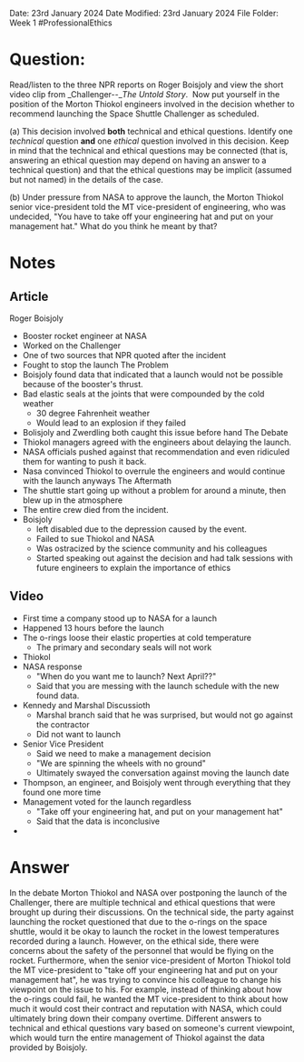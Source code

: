 Date: 23rd January 2024
Date Modified: 23rd January 2024
File Folder: Week 1
#ProfessionalEthics

# Question:

Read/listen to the three NPR reports on Roger Boisjoly and view the short video clip from _Challenger--__The Untold Story_.  Now put yourself in the position of the Morton Thiokol engineers involved in the decision whether to recommend launching the Space Shuttle Challenger as scheduled.

(a) This decision involved **both** technical and ethical questions. Identify one _technical_ question **and** one _ethical_ question involved in this decision. Keep in mind that the technical and ethical questions may be connected (that is, answering an ethical question may depend on having an answer to a technical question) and that the ethical questions may be implicit (assumed but not named) in the details of the case. 

(b) Under pressure from NASA to approve the launch, the Morton Thiokol senior vice-president told the MT vice-president of engineering, who was undecided, "You have to take off your engineering hat and put on your management hat." What do you think he meant by that?

# Notes

## Article

Roger Boisjoly
- Booster rocket engineer at NASA
- Worked on the Challenger
- One of two sources that NPR quoted after the incident
- Fought to stop the launch
The Problem
- Boisjoly found data that indicated that a launch would not be possible because of the booster's thrust.
- Bad elastic seals at the joints that were compounded by the cold weather
	- 30 degree Fahrenheit weather
	- Would lead to an explosion if they failed
- Bolisjoly and Zwerdling both caught this issue before hand
The Debate
- Thiokol managers agreed with the engineers about delaying the launch.
- NASA officials pushed against that recommendation and even ridiculed them for wanting to push it back.
- Nasa convinced Thiokol to overrule the engineers and would continue with the launch anyways 
The Aftermath
- The shuttle start going up without a problem for around a minute, then blew up in the atmosphere
- The entire crew died from the incident.
- Boisjoly  
	- left disabled due to the depression caused by the event.
	- Failed to sue Thiokol and NASA
	- Was ostracized by the science community and his colleagues
	- Started speaking out against the decision and had talk sessions with future engineers to explain the importance of ethics
## Video

- First time a company stood up to NASA for a launch
- Happened 13 hours before the launch
- The o-rings loose their elastic properties at cold temperature
	- The primary and secondary seals will not work
- Thiokol 
- NASA response
	- "When do you want me to launch? Next April??"
	- Said that you are messing with the launch schedule with the new found data.
- Kennedy and Marshal Discussioth
	- Marshal branch said that he was surprised, but would not go against the contractor
	- Did not want to launch
- Senior Vice President
	- Said we need to make a management decision
	- "We are spinning the wheels with no ground"
	- Ultimately swayed the conversation against moving the launch date 
- Thompson, an engineer, and Boisjoly went through everything that they found one more time
- Management voted for the launch regardless
	- "Take off your engineering hat, and put on your management hat"
	- Said that the data is inconclusive
- 
# Answer

In the debate Morton Thiokol and NASA over postponing the launch of the Challenger, there are multiple technical and ethical questions that were brought up during their discussions. On the technical side, the party against launching the rocket questioned that due to the o-rings on the space shuttle, would it be okay to launch the rocket in the lowest temperatures recorded during a launch. However, on the ethical side, there were concerns about the safety of the personnel that would be flying on the rocket. Furthermore, when the senior vice-president of Morton Thiokol told the MT vice-president to "take off your engineering hat and put on your management hat", he was trying to convince his colleague to change his viewpoint on the issue to his. For example, instead of thinking about how the o-rings could fail, he wanted the MT vice-president to think about how much it would cost their contract and reputation with NASA, which could ultimately bring down their company overtime. Different answers to technical and ethical questions vary based on someone's current viewpoint, which would turn the entire management of Thiokol against the data provided by Boisjoly.